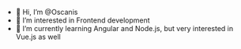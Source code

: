 - 👋 Hi, I’m @Oscanis
- 👀 I’m interested in Frontend development
- 🌱 I’m currently learning Angular and Node.js, but very interested in Vue.js as well

<!---
Oscanis/Oscanis is a ✨ special ✨ repository because its `README.md` (this file) appears on your GitHub profile.
You can click the Preview link to take a look at your changes.
--->
